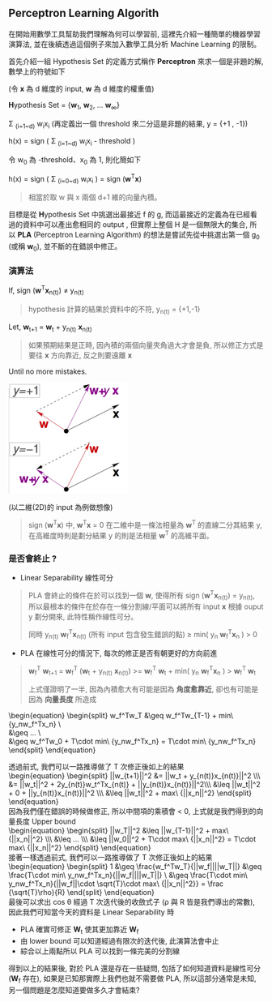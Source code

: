 ## Perceptron Learning Algorith

在開始用數學工具幫助我們理解為何可以學習前, 這裡先介紹一種簡單的機器學習演算法, 並在後續透過這個例子來加入數學工具分析 Machine Learning 的限制。


首先介紹一組 Hypothesis Set 的定義方式稱作 **Perceptron** 來求一個是非題的解, 數學上的符號如下

(令 **x** 為 d 維度的 input, **w** 為 d 維度的權重值)

**H**ypothesis Set = {**w**<sub>1</sub>, **w**<sub>2</sub>, ... **w**<sub>∞</sub>}

Σ <sub>(i=1~d)</sub> w<sub>i</sub>x<sub>i</sub> (再定義出一個 threshold 來二分這是非題的結果, y = {+1 , -1})

h(x) = sign ( Σ <sub>(i=1~d)</sub> w<sub>i</sub>x<sub>i</sub> - threshold ) 

令 w<sub>0</sub> 為 -threshold、x<sub>0</sub> 為 1, 則化簡如下

h(x) = sign ( Σ <sub>(i=0~d)</sub> w<sub>i</sub>x<sub>i</sub> ) = sign (**w**<sup>T</sup>**x**)

> 相當於取 w 與 x 兩個 d+1 維的向量內積。

目標是從 **H**ypothesis Set 中挑選出最接近 f 的 g, 而這最接近的定義為在已經看過的資料中可以產出愈相同的 output , 但實際上整個 H 是一個無限大的集合, 所以 **PLA** (Perceptron Learning Algorithm) 的想法是嘗試先從中挑選出第一個 g<sub>0</sub> (或稱 **w**<sub>0</sub>), 並不斷的在錯誤中修正。

### 演算法

If, sign (**w**<sup>T</sup>**x**<sub>n(t)</sub>) ≠ y<sub>n(t)</sub>

> hypothesis 計算的結果於資料中的不符, y<sub>n(t)</sub> = {+1,-1}

Let, **w**<sub>t+1</sub> = **w**<sub>t</sub> + y<sub>n(t)</sub> **x**<sub>n(t)</sub>

> 如果預期結果是正時, 因內積的兩個向量夾角過大才會是負, 所以修正方式是要往 **x** 方向靠近, 反之則要遠離 **x**

Until no more mistakes.

<img src="2DPLA.jpg" width="237" height="218"/>

(以二維(2D)的 input 為例做想像)

> sign (**w**<sup>T</sup>**x**) 中, **w**<sup>T</sup>**x** = 0 在二維中是一條法相量為 **w**<sup>T</sup> 的直線二分其結果 y, 在高維度時則是劃分結果 y 的則是法相量 **w**<sup>T</sup> 的高維平面。

### 是否會終止 ?
* Linear Separability 線性可分
> PLA 會終止的條件在於可以找到一個 **w**, 使得所有 sign (**w**<sup>T</sup>**x**<sub>n(t)</sub>) = y<sub>n(t)</sub>, 所以最根本的條件在於存在一條分割線/平面可以將所有 input **x** 根據 ouput y 劃分開來, 此特性稱作線性可分。
> 
> 同時 y<sub>n(t)</sub> **w**<sub>f</sub><sup>T</sup>**x**<sub>n(t)</sub> (所有 input 包含發生錯誤的點) ≥ min( y<sub>n</sub> **w**<sub>f</sub><sup>T</sup>**x**<sub>n</sub> ) > 0
* PLA 在線性可分的情況下, 每次的修正是否有朝更好的方向前進
> **w**<sub>f</sub><sup>T</sup> **w**<sub>t+1</sub> = **w**<sub>f</sub><sup>T</sup> (**w**<sub>t</sub> + y<sub>n(t)</sub> **x**<sub>n(t)</sub>) >= **w**<sub>f</sub><sup>T</sup> **w**<sub>t</sub> + min( y<sub>n</sub> **w**<sub>f</sub><sup>T</sup>**x**<sub>n</sub> ) > **w**<sub>f</sub><sup>T</sup> **w**<sub>t</sub>
>
> 上式僅證明了一半, 因為內積愈大有可能是因為 **角度愈靠近**, 卻也有可能是因為 **向量長度** 所造成
>
><div> 
\begin{equation}
  \begin{split}
  w_f^Tw_T &\geq w_f^Tw_{T-1} + min\ {y_nw_f^Tx_n} \\\
           &\geq ... \\\
           &\geq w_f^Tw_0 + T\cdot min\ {y_nw_f^Tx_n} = T\cdot min\ {y_nw_f^Tx_n}
  \end{split}
  \end{equation}
</div>
透過前式, 我們可以一路推導做了 T 次修正後如上的結果

<div> 
\begin{equation}
\begin{split}
||w_{t+1}||^2 &=    ||w_t + y_{n(t)}x_{n(t)}||^2 \\\
              &=    ||w_t||^2 + 2y_{n(t)}w_t^Tx_{n(t)} + ||y_{n(t)}x_{n(t)}||^2\\\
              &\leq ||w_t||^2 + 0 + ||y_{n(t)}x_{n(t)}||^2 \\\
              &\leq ||w_t||^2 + max\ {||x_n||^2}
\end{split}
\end{equation}
</div>
因為我們僅在錯誤的時候做修正, 所以中間項的乘積會 < 0, 上式就是我們得到的向量長度 Upper bound

<div> 
\begin{equation}
\begin{split}
  ||w_T||^2 &\leq ||w_{T-1}||^2 + max\ {||x_n||^2} \\\
            &\leq ... \\\
            &\leq ||w_0||^2 + T\cdot max\ {||x_n||^2} = T\cdot max\ {||x_n||^2}
\end{split}
\end{equation}
</div>
接著一樣透過前式, 我們可以一路推導做了 T 次修正後如上的結果

<div>
\begin{equation}  
\begin{split}   
1 &\geq \frac{w_f^Tw_T}{||w_f||||w_T||} &\geq \frac{T\cdot min\ y_nw_f^Tx_n}{||w_f||||w_T||} \ &\geq \frac{T\cdot min\ y_nw_f^Tx_n}{||w_f||\cdot \sqrt{T}\cdot max\ {||x_n||^2}}  = \frac {\sqrt{T}\rho}{R}   
\end{split}    
\end{equation}
</div>
最後可以求出 cos θ 經過 T 次迭代後的收斂式子 (ρ 與 R 皆是我們導出的常數), 因此我們可知當今天的資料是 Linear Separability 時

* PLA 確實可修正 **W**<sub>t</sub> 使其更加靠近 **W**<sub>f</sub>
* 由 lower bound 可以知道經過有限次的迭代後, 此演算法會中止
* 綜合以上兩點所以 PLA 可以找到一條完美的分割線

得到以上的結果後, 對於 PLA 還是存在一些疑問, 包括了如何知道資料是線性可分 (**W**<sub>f</sub> 存在), 如果是已知那實際上我們也就不需要做 PLA, 所以這部分通常是未知, 另一個問題是怎麼知道要做多久才會結束?
